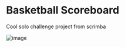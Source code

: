 # Basketball Scoreboard
Cool solo challenge project from scrimba

![image](https://github.com/rafaelnacle/basketball-scoreboard/assets/54647722/501e0ccd-2654-40d6-aad4-ece818417eea)
